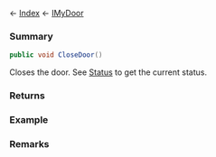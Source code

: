 ← [Index](Api-Index) ← [IMyDoor](Sandbox.ModAPI.Ingame.IMyDoor)

### Summary

```csharp
public void CloseDoor()
```

Closes the door. See [Status](Sandbox.ModAPI.Ingame.IMyDoor.Status) to get the current status.

### Returns

### Example

### Remarks

